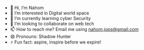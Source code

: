 - 👋 Hi, I’m Nahom 
- 👀 I’m interested in Digital world space
- 🌱 I’m currently learning cyber Security
- 💞️ I’m looking to collaborate on web tech
- 📫 How to reach me? Email me using nahom.jops@gmail.com
- 😄 Pronouns: Shadow Hunter
- ⚡ Fun fact: aspire, inspire before we expire!

<!---
Nahom-jops/Nahom-jops is a ✨ special ✨ repository because its `README.md` (this file) appears on your GitHub profile.
You can click the Preview link to take a look at your changes.
--->

